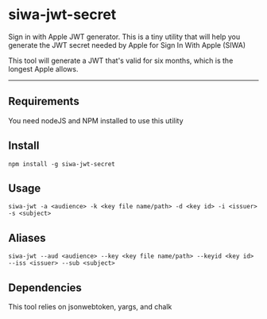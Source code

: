 # siwa-jwt-secret

Sign in with Apple JWT generator. This is a tiny utility that will help you generate the JWT secret needed by Apple for Sign In With Apple (SIWA)

This tool will generate a JWT that's valid for six months, which is the longest Apple allows.

---

## Requirements

You need nodeJS and NPM installed to use this utility

## Install

    npm install -g siwa-jwt-secret

## Usage

    siwa-jwt -a <audience> -k <key file name/path> -d <key id> -i <issuer> -s <subject>

## Aliases

    siwa-jwt --aud <audience> --key <key file name/path> --keyid <key id> --iss <issuer> --sub <subject>

## Dependencies

This tool relies on jsonwebtoken, yargs, and chalk
